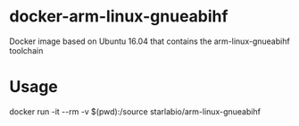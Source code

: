 # docker-arm-linux-gnueabihf
Docker image based on Ubuntu 16.04 that contains the arm-linux-gnueabihf toolchain

# Usage
docker run -it --rm -v $(pwd):/source starlabio/arm-linux-gnueabihf

